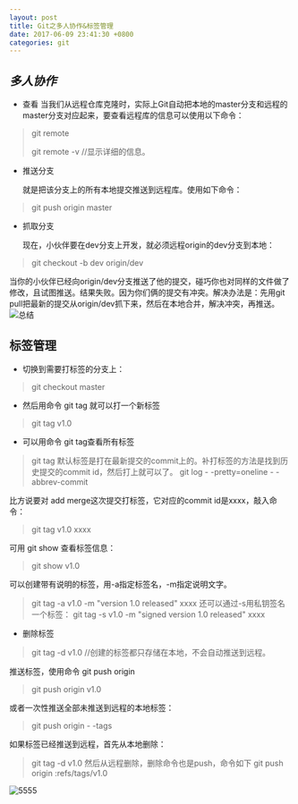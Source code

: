 ```yaml
---
layout: post
title: Git之多人协作&标签管理
date: 2017-06-09 23:41:30 +0800
categories: git
---
```


## *多人协作*
* 查看
当我们从远程仓库克隆时，实际上Git自动把本地的master分支和远程的master分支对应起来，要查看远程库的信息可以使用以下命令：
> 
> git remote
> 
> git remote -v //显示详细的信息。

* 推送分支

  就是把该分支上的所有本地提交推送到远程库。使用如下命令：
> git push origin master

* 抓取分支

  现在，小伙伴要在dev分支上开发，就必须远程origin的dev分支到本地：
> git checkout -b dev origin/dev

  当你的小伙伴已经向origin/dev分支推送了他的提交，碰巧你也对同样的文件做了修改，且试图推送。结果失败。因为你们俩的提交有冲突。解决办法是：先用git pull把最新的提交从origin/dev抓下来，然后在本地合并，解决冲突，再推送。
![总结]({{site.url}}/assets/duorenxiezuo.jpg)

## 标签管理
* 切换到需要打标签的分支上：
> git checkout master
* 然后用命令 git tag <name>就可以打一个新标签
> git tag v1.0

* 可以用命令 git tag查看所有标签
> git tag
  默认标签是打在最新提交的commit上的。补打标签的方法是找到历史提交的commit id，然后打上就可以了。
> git log - -pretty=oneline - -abbrev-commit

  比方说要对 add merge这次提交打标签，它对应的commit id是xxxx，敲入命令：
> git tag v1.0 xxxx

  可用 git show <tagname>查看标签信息：
> git show v1.0

  可以创建带有说明的标签，用-a指定标签名，-m指定说明文字。
> git tag -a v1.0 -m "version 1.0 released" xxxx
  还可以通过-s用私钥签名一个标签：
> git tag -s v1.0 -m "signed version 1.0 released" xxxx

* 删除标签
> git tag -d v1.0
  //创建的标签都只存储在本地，不会自动推送到远程。

  推送标签，使用命令 git push origin <tagname>
> git push origin v1.0

  或者一次性推送全部未推送到远程的本地标签：
> git push origin - -tags

  如果标签已经推送到远程，首先从本地删除：
> git tag -d v1.0
  然后从远程删除，删除命令也是push，命令如下
> git push origin :refs/tags/v1.0

![5555]({{site.url}}/assets/images/animal.jpg)









  

